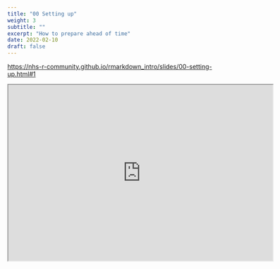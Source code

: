 ```yaml
---
title: "00 Setting up"
weight: 3
subtitle: ""
excerpt: "How to prepare ahead of time"
date: 2022-02-10
draft: false
---
```



https://nhs-r-community.github.io/rmarkdown_intro/slides/00-setting-up.html#1

<iframe src="https://nhs-r-community.github.io/rmarkdown_intro/slides/00-setting-up.html#1" width="600" height="400" loading="lazy" allowfullscreen></iframe> <script>fitvids('.shareagain', {players: 'iframe'});</script>


